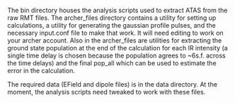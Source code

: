 The bin directory houses the analysis scripts used to extract ATAS from the raw
RMT files. The archer_files directory contains a utility for setting up
calculations, a utility for generating the gaussian profile pulses, and the 
necessary input.conf file to make that work. It will need editing to work on your
archer account. Also in the archer_files are utilities for extracting the ground
state population at the end of the calculation for each IR intensity (a single 
time delay is chosen because the population agrees to \~6s.f. across the time 
delays) and the final pop_all which can be used to estimate the error in the
calculation.

The required data (EField and dipole files) is in the data directory. At the moment,
the analysis scripts need tweaked to work with these files.
